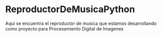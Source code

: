# ReproductorDeMusicaPython
Aqui se encuentra el reproductor de musica que estamos desarrollando como proyecto para Procesamiento Digital de Imagenes
